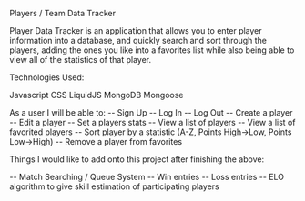 Players / Team Data Tracker

Player Data Tracker is an application that allows you to enter
player information into a database, and quickly search and sort
through the players, adding the ones you like into a favorites list
while also being able to view all of the statistics of that player.

Technologies Used:

Javascript
CSS
LiquidJS
MongoDB
Mongoose

As a user I will be able to:
-- Sign Up
-- Log In
-- Log Out
-- Create a player
-- Edit a player
-- Set a players stats
-- View a list of players
-- View a list of favorited players
-- Sort player by a statistic (A-Z, Points High->Low, Points Low->High)
-- Remove a player from favorites

Things I would like to add onto this project after finishing the above:

-- Match Searching / Queue System
-- Win entries
-- Loss entries
-- ELO algorithm to give skill estimation of participating players

